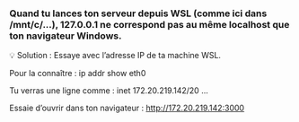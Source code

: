 ### Quand tu lances ton serveur depuis WSL (comme ici dans /mnt/c/...), 127.0.0.1 ne correspond pas au même localhost que ton navigateur Windows.

💡 Solution :
Essaye avec l’adresse IP de ta machine WSL. 

Pour la connaître : ip addr show eth0

Tu verras une ligne comme : inet 172.20.219.142/20 ...

Essaie d’ouvrir dans ton navigateur : http://172.20.219.142:3000 